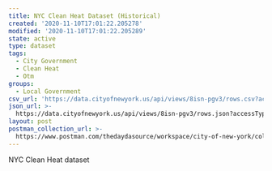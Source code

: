 ```yaml
---
title: NYC Clean Heat Dataset (Historical)
created: '2020-11-10T17:01:22.205278'
modified: '2020-11-10T17:01:22.205289'
state: active
type: dataset
tags:
  - City Government
  - Clean Heat
  - Otm
groups:
  - Local Government
csv_url: 'https://data.cityofnewyork.us/api/views/8isn-pgv3/rows.csv?accessType=DOWNLOAD'
json_url: >-
  https://data.cityofnewyork.us/api/views/8isn-pgv3/rows.json?accessType=DOWNLOAD
layout: post
postman_collection_url: >-
  https://www.postman.com/thedaydasource/workspace/city-of-new-york/collection/15909983-8ee0b267-0de9-4ff5-9679-e27d631decff
---
```

NYC Clean Heat dataset
